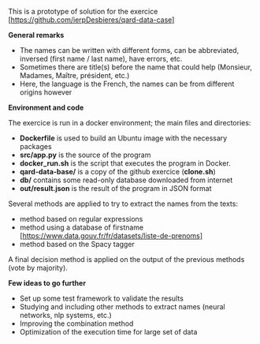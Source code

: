 This is a prototype of solution for the exercice [https://github.com/ierpDesbieres/qard-data-case]

**General remarks**
   * The names can be written with different forms, can be abbreviated, inversed (first name / last name), have errors, etc.
   * Sometimes there are title(s) before the name that could help (Monsieur, Madames, Maître, président, etc.)
   * Here, the language is the French, the names can be from different origins however

**Environment and code**

   The exercice is run in a docker environment; the main files and directories:
   * **Dockerfile** is used to build an Ubuntu image with the necessary packages
   * **src/app.py** is the source of the program
   * **docker_run.sh** is the script that executes the program in Docker.
   * **qard-data-base/** is a copy of the github exercice (**clone.sh**)
   * **db/** contains some read-only database downloaded from internet
   * **out/result.json** is the result of the program in JSON format  


   Several methods are applied to try to extract the names from the texts:
   * method based on regular expressions
   * method using a database of firstname [https://www.data.gouv.fr/fr/datasets/liste-de-prenoms]
   * method based on the Spacy tagger  


   A final decision method is applied on the output of the previous methods (vote by majority).
 
**Few ideas to go further**
   * Set up some test framework to validate the results
   * Studying and including other methods to extract names (neural networks, nlp systems, etc.)
   * Improving the combination method
   * Optimization of the execution time for large set of data
 
